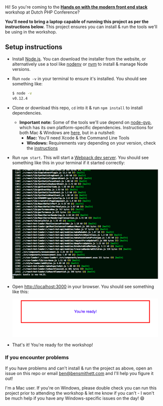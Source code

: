 Hi! So you're coming to the [**Hands on with the modern front end stack**](http://www.phpconference.nl/schedule#tutorial-day/hands-modern-front-end-stack) workshop at Dutch PHP Conference?

**You'll need to bring a laptop capable of running this project as per the instructions below.** This project ensures you can install & run the tools we'll be using in the workshop.

## Setup instructions

- Install [Node.js](https://nodejs.org/). You can download the installer from the website, or alternatively use a tool like [nodenv](https://github.com/wfarr/nodenv) or [nvm](https://github.com/creationix/nvm) to install & manage Node versions. 
- Run `node -v` in your terminal to ensure it's installed. You should see something like:
  
  ```bash
  $ node -v
  v0.12.4
  ```
- Clone or download this repo, `cd` into it & run `npm install` to install dependencies.
  - **Important note:** Some of the tools we'll use depend on [node-gyp](https://github.com/TooTallNate/node-gyp), which has its own platform-specific dependencies. Instructions for both Mac & Windows are [here](https://github.com/TooTallNate/node-gyp#installation), but in a nutshell:
    - **Mac:** You'll need Xcode & the Command Line Tools
    - **Windows:** Requirements vary depending on your version, check the [instructions](https://github.com/TooTallNate/node-gyp#installation)
- Run `npm start`. This will start a [Webpack dev server](http://webpack.github.io/docs/webpack-dev-server.html). You should see something like this in your terminal if it started correctly:

  ![terminal](doc/server-screenshot.png)

- Open [http://localhost:3000](http://localhost:3000) in your browser. You should see something like this:

  ![browser](doc/browser-screenshot.png)
  
- That's it! You're ready for the workshop!

### If you encounter problems

If you have problems and can't install & run the project as above, open an issue on this repo or email ben@bensmithett.com and I'll help you figure it out!

I'm a Mac user. If you're on Windows, please double check you can run this project prior to attending the workshop & let me know if you can't - I won't be much help if you have any Windows-specific issues on the day! :smile: 
